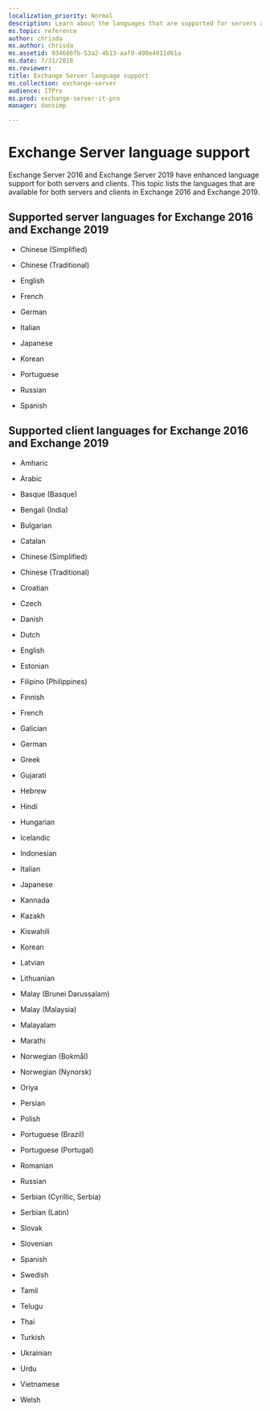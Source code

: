 ```yaml
---
localization_priority: Normal
description: Learn about the languages that are supported for servers and clients in Exchange 2016 and Exchange 2019.
ms.topic: reference
author: chrisda
ms.author: chrisda
ms.assetid: 934686fb-53a2-4b13-aaf0-498e4011d61a
ms.date: 7/31/2018
ms.reviewer: 
title: Exchange Server language support
ms.collection: exchange-server
audience: ITPro
ms.prod: exchange-server-it-pro
manager: dansimp

---
```


# Exchange Server language support

Exchange Server 2016 and Exchange Server 2019 have enhanced language support for both servers and clients. This topic lists the languages that are available for both servers and clients in Exchange 2016 and Exchange 2019.

## Supported server languages for Exchange 2016 and Exchange 2019

- Chinese (Simplified)

- Chinese (Traditional)

- English

- French

- German

- Italian

- Japanese

- Korean

- Portuguese

- Russian

- Spanish

## Supported client languages for Exchange 2016 and Exchange 2019

- Amharic

- Arabic

- Basque (Basque)

- Bengali (India)

- Bulgarian

- Catalan

- Chinese (Simplified)

- Chinese (Traditional)

- Croatian

- Czech

- Danish

- Dutch

- English

- Estonian

- Filipino (Philippines)

- Finnish

- French

- Galician

- German

- Greek

- Gujarati

- Hebrew

- Hindi

- Hungarian

- Icelandic

- Indonesian

- Italian

- Japanese

- Kannada

- Kazakh

- Kiswahili

- Korean

- Latvian

- Lithuanian

- Malay (Brunei Darussalam)

- Malay (Malaysia)

- Malayalam

- Marathi

- Norwegian (Bokmål)

- Norwegian (Nynorsk)

- Oriya

- Persian

- Polish

- Portuguese (Brazil)

- Portuguese (Portugal)

- Romanian

- Russian

- Serbian (Cyrillic, Serbia)

- Serbian (Latin)

- Slovak

- Slovenian

- Spanish

- Swedish

- Tamil

- Telugu

- Thai

- Turkish

- Ukrainian

- Urdu

- Vietnamese

- Welsh

